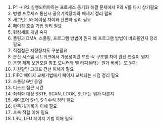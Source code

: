 1. P1 -> P2 실행되어야하는 프로세스 동기화 해결 문제에서 P와 V를 다시 상기필요  
2. 병행 프로세스 통신시 공유기억장치와 메세지 정리 필요
3. 세그먼트와 페이징 차이와 단편화 정리 필요
4. 페이징 호출 기법 정리 필요
5. 워킹세트 개념 숙지
6. 폴링과 DMA, 스풀링, 프로그램 방법이 뭔지 왜 프로그램 방법이 비효율인지 정리 필요
7. 직접접근 저장장치도 구분필요
8. 분산 시스템 네트워크에서 가용성이란 또한 각 구조별 차이 완전 연결이 뭔지
9. 운영 체제 보안모델 참조 모니터와 벨 라파듈라는 뭔가 비바는 또 뭔가
10. 자원할당 그래프 간선 이해가 필요
11. FIFO 페이지 교체기법에서 페이지 교체되는 시점 정리 필요
12. 스풀링 6번 동일
13. 디스크 접근 시간
14. 최적화 대상 SSTF, SCAN, LOOK, SLTF는 뭐가 다른지
15. 세마포어 S+1, S-1 수식 정리 필요
16. 판독기/기록기 이해 필요
17. 후속 적합 이해 필요
18. LRU, LFU 페이지 기법 이해 필요
